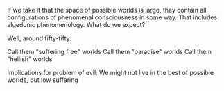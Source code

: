 

If we take it that the space of possible worlds is large, they contain all configurations of phenomenal consciousness in some way. That includes algedonic phenomenology. What do we expect?

Well, around fifty-fifty. 

Call them "suffering free" worlds
Call them "paradise" worlds
Call them "hellish" worlds


Implications for problem of evil:
We might not live in the best of possible worlds, but low suffering
